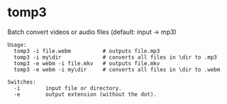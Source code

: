 # tomp3

Batch convert videos or audio files (default: input -> mp3)

```
Usage:
  tomp3 -i file.webm          # outputs file.mp3
  tomp3 -i my\dir             # converts all files in \dir to .mp3 
  tomp3 -e webm -i file.mkv   # outputs file.mkv 
  tomp3 -e webm -i my\dir     # converts all files in \dir to .webm 

Switches:
  -i        input file or directory.
  -e        output extension (without the dot).
```
